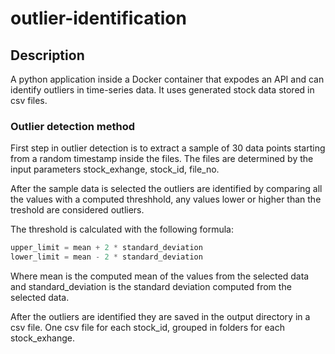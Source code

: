 # outlier-identification

## Description

A python application inside a Docker container that expodes an API and can identify outliers in time-series data. It uses generated stock data stored in csv files.

### Outlier detection method

First step in outlier detection is to extract a sample of 30 data points starting from a random timestamp inside the files. The files are determined by the input parameters stock_exhange, stock_id, file_no.

After the sample data is selected the outliers are identified by comparing all the values with a computed threshhold, any values lower or higher than the treshold are considered outliers.

The threshold is calculated with the following formula:

```python
upper_limit = mean + 2 * standard_deviation
lower_limit = mean - 2 * standard_deviation
```

Where mean is the computed mean of the values from the selected data and standard_deviation is the standard deviation computed from the selected data.

After the outliers are identified they are saved in the output directory in a csv file. One csv file for each stock_id, grouped in folders for each stock_exhange.
